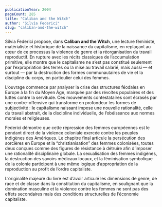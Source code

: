 ```yaml
---
publicationYear: 2004
pageCount: 285
title: "Caliban and the Witch"
author: "Silvia Federici"
slug: "caliban-and-the-witch"
---
```


Silvia Federici propose, dans **Caliban and the Witch**, une lecture féministe, matérialiste et historique de la naissance du capitalisme, en replaçant au cœur de ce processus la violence de genre et la réorganisation du travail reproductif. En rupture avec les récits classiques de l’accumulation primitive, elle montre que le capitalisme ne s’est pas constitué seulement par l’expropriation des terres ou la mise au travail salarié, mais aussi — et surtout — par la destruction des formes communautaires de vie et la discipline du corps, en particulier celui des femmes.

L’ouvrage commence par analyser la crise des structures féodales en Europe à la fin du Moyen Âge, marquée par des révoltes populaires et des luttes contre la servitude. Ces mouvements contestataires sont écrasés par une contre-offensive qui transforme en profondeur les formes de subjectivité : le capitalisme naissant impose une nouvelle rationalité, celle du travail abstrait, de la discipline individuelle, de l’obéissance aux normes morales et religieuses.

Federici démontre que cette répression des femmes européennes est le pendant direct de la violence coloniale exercée contre les peuples indigènes des Amériques. Le chapitre final articule la persécution des sorcières en Europe et la “christianisation” des femmes colonisées, toutes deux conçues comme des figures de résistance à détruire afin d’imposer une rationalité disciplinaire globale. La sexualisation des femmes indigènes, la destruction des savoirs médicaux locaux, et la féminisation symbolique de la colonie participent à une même logique d’appropriation de la reproduction au profit de l’ordre capitaliste.

L’originalité majeure du livre est d’avoir articulé les dimensions de genre, de race et de classe dans la constitution du capitalisme, en soulignant que la domination masculine et la violence contre les femmes ne sont pas des effets secondaires mais des conditions structurelles de l’économie capitaliste.